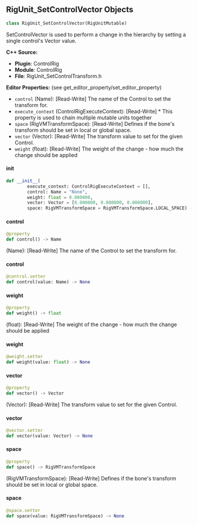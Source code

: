 ## RigUnit_SetControlVector Objects

```python
class RigUnit_SetControlVector(RigUnitMutable)
```

SetControlVector is used to perform a change in the hierarchy by setting a single control's Vector value.

**C++ Source:**

- **Plugin**: ControlRig
- **Module**: ControlRig
- **File**: RigUnit_SetControlTransform.h

**Editor Properties:** (see get_editor_property/set_editor_property)

- ``control`` (Name):  [Read-Write] The name of the Control to set the transform for.
- ``execute_context`` (ControlRigExecuteContext):  [Read-Write] * This property is used to chain multiple mutable units together
- ``space`` (RigVMTransformSpace):  [Read-Write] Defines if the bone's transform should be set
  in local or global space.
- ``vector`` (Vector):  [Read-Write] The transform value to set for the given Control.
- ``weight`` (float):  [Read-Write] The weight of the change - how much the change should be applied

<a id="unreal.RigUnit_SetControlVector.__init__"></a>

#### __init__

```python
def __init__(
        execute_context: ControlRigExecuteContext = [],
        control: Name = "None",
        weight: float = 0.000000,
        vector: Vector = [0.000000, 0.000000, 0.000000],
        space: RigVMTransformSpace = RigVMTransformSpace.LOCAL_SPACE) -> None
```

<a id="unreal.RigUnit_SetControlVector.control"></a>

#### control

```python
@property
def control() -> Name
```

(Name):  [Read-Write] The name of the Control to set the transform for.

<a id="unreal.RigUnit_SetControlVector.control"></a>

#### control

```python
@control.setter
def control(value: Name) -> None
```

<a id="unreal.RigUnit_SetControlVector.weight"></a>

#### weight

```python
@property
def weight() -> float
```

(float):  [Read-Write] The weight of the change - how much the change should be applied

<a id="unreal.RigUnit_SetControlVector.weight"></a>

#### weight

```python
@weight.setter
def weight(value: float) -> None
```

<a id="unreal.RigUnit_SetControlVector.vector"></a>

#### vector

```python
@property
def vector() -> Vector
```

(Vector):  [Read-Write] The transform value to set for the given Control.

<a id="unreal.RigUnit_SetControlVector.vector"></a>

#### vector

```python
@vector.setter
def vector(value: Vector) -> None
```

<a id="unreal.RigUnit_SetControlVector.space"></a>

#### space

```python
@property
def space() -> RigVMTransformSpace
```

(RigVMTransformSpace):  [Read-Write] Defines if the bone's transform should be set
in local or global space.

<a id="unreal.RigUnit_SetControlVector.space"></a>

#### space

```python
@space.setter
def space(value: RigVMTransformSpace) -> None
```

<a id="unreal.RigUnit_SetControlRotator"></a>